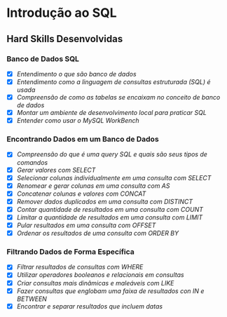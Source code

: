 # Introdução ao SQL

## Hard Skills Desenvolvidas

### Banco de Dados SQL

- [X] _Entendimento o que são banco de dados_
- [X] _Entendimento como a linguagem de consultas estruturada (SQL) é usada_
- [X] _Compreensão de como as tabelas se encaixam no conceito de banco de dados_
- [X] _Montar um ambiente de desenvolvimento local para praticar SQL_
- [X] _Entender como usar o MySQL WorkBench_

### Encontrando Dados em um Banco de Dados

- [X] _Compreensão do que é uma query SQL e quais são seus tipos de comandos_
- [X] _Gerar valores com SELECT_
- [X] _Selecionar colunas individualmente em uma consulta com SELECT_
- [X] _Renomear e gerar colunas em uma consulta com AS_
- [X] _Concatenar colunas e valores com CONCAT_
- [X] _Remover dados duplicados em uma consulta com DISTINCT_
- [X] _Contar quantidade de resultados em uma consulta com COUNT_
- [X] _Limitar a quantidade de resultados em uma consulta com LIMIT_
- [X] _Pular resultados em uma consulta com OFFSET_
- [X] _Ordenar os resultados de uma consulta com ORDER BY_

### Filtrando Dados de Forma Específica

- [X] _Filtrar resultados de consultas com WHERE_
- [X] _Utilizar operadores booleanos e relacionais em consultas_
- [X] _Criar consultas mais dinâmicas e maleáveis com LIKE_
- [X] _Fazer consultas que englobam uma faixa de resultados con IN e BETWEEN_
- [X] _Encontrar e separar resultados que incluem datas_